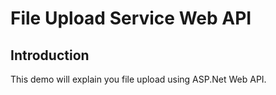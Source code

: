 # File Upload Service Web API

## Introduction
This demo will explain you file upload using ASP.Net Web API.


